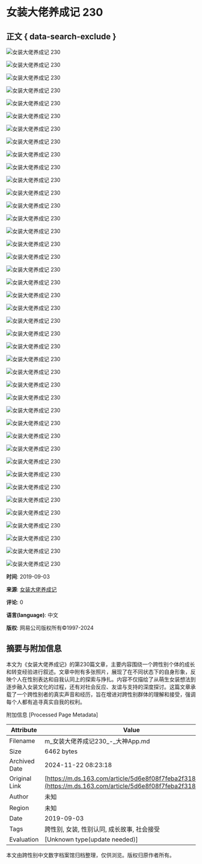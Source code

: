 # 女装大佬养成记 230

## 正文 { data-search-exclude }


![女装大佬养成记 230](https://img.166.net/reunionpub/fetch-upload/1567526580451-WEVYWDDSZTNKAUGPYSEA.jpg?imageView&tostatic=0&thumbnail=1500x0)

![女装大佬养成记 230](https://img.166.net/reunionpub/fetch-upload/1567526580452-RUMWNMWMGAQKKMHSLJRT.jpg?imageView&tostatic=0&thumbnail=1500x0)

![女装大佬养成记 230](https://img.166.net/reunionpub/fetch-upload/1567526580452-FSXCETIDMVPTRZGEGQCO.jpg?imageView&tostatic=0&thumbnail=1500x0)

![女装大佬养成记 230](https://img.166.net/reunionpub/fetch-upload/1567526580453-MRULOUONEYTDAKVAJKPG.jpg?imageView&tostatic=0&thumbnail=1500x0)

![女装大佬养成记 230](https://img.166.net/reunionpub/fetch-upload/1567526580453-BRBSXTOWRXNOKYTNRCQG.jpg?imageView&tostatic=0&thumbnail=1500x0)

![女装大佬养成记 230](https://img.166.net/reunionpub/fetch-upload/1567526580453-GRGHLANFRVBUJARNVMMS.jpg?imageView&tostatic=0&thumbnail=1500x0)

![女装大佬养成记 230](https://img.166.net/reunionpub/fetch-upload/1567526580453-XLQOCTBEWVIKZQPSKDAP.jpg?imageView&tostatic=0&thumbnail=1500x0)

![女装大佬养成记 230](https://img.166.net/reunionpub/fetch-upload/1567526580453-TRWKXTPVOVLJMDGKCQQR.jpg?imageView&tostatic=0&thumbnail=1500x0)

![女装大佬养成记 230](https://img.166.net/reunionpub/fetch-upload/1567526580453-LNIYHADZSYFVZJDTJKTF.jpg?imageView&tostatic=0&thumbnail=1500x0)

![女装大佬养成记 230](https://img.166.net/reunionpub/fetch-upload/1567526580453-WKWGGVWZHUFKQOFEMVYZ.jpg?imageView&tostatic=0&thumbnail=1500x0)

![女装大佬养成记 230](https://img.166.net/reunionpub/fetch-upload/1567526580453-VFHFBCJNWKLALJUPWWJB.jpg?imageView&tostatic=0&thumbnail=1500x0)

![女装大佬养成记 230](https://img.166.net/reunionpub/fetch-upload/1567526580454-WINMEHTLZYVIQVRRBAPQ.jpg?imageView&tostatic=0&thumbnail=1500x0)

![女装大佬养成记 230](https://img.166.net/reunionpub/fetch-upload/1567526580454-PBLULJLXXFFACNRCWLJO.jpg?imageView&tostatic=0&thumbnail=1500x0)

![女装大佬养成记 230](https://img.166.net/reunionpub/fetch-upload/1567526580454-CUYBZRXZRQOKJYPKNYYF.jpg?imageView&tostatic=0&thumbnail=1500x0)

![女装大佬养成记 230](https://img.166.net/reunionpub/fetch-upload/1567526580454-VVBOUGWMISQBQLBSXKNK.jpg?imageView&tostatic=0&thumbnail=1500x0)

![女装大佬养成记 230](https://img.166.net/reunionpub/fetch-upload/1567526580454-OZHMQVRQRGHGNQXYDMAY.jpg?imageView&tostatic=0&thumbnail=1500x0)

![女装大佬养成记 230](https://img.166.net/reunionpub/fetch-upload/1567526581364-LEQVTRGMYUSSYZXOLDFG.jpg?imageView&tostatic=0&thumbnail=1500x0)

![女装大佬养成记 230](https://img.166.net/reunionpub/fetch-upload/1567526581365-UFPQQASVUXHEQNPQYGQI.jpg?imageView&tostatic=0&thumbnail=1500x0)

![女装大佬养成记 230](https://img.166.net/reunionpub/fetch-upload/1567526581365-BVNKWPVSCGERZVBPCILQ.jpg?imageView&tostatic=0&thumbnail=1500x0)

![女装大佬养成记 230](https://img.166.net/reunionpub/fetch-upload/1567526581365-OBHITNZALUBGTEVDLSWO.jpg?imageView&tostatic=0&thumbnail=1500x0)

![女装大佬养成记 230](https://img.166.net/reunionpub/fetch-upload/1567526581365-YWQSYMYLTXJJUPIPRFGO.jpg?imageView&tostatic=0&thumbnail=1500x0)

![女装大佬养成记 230](https://img.166.net/reunionpub/fetch-upload/1567526581365-GEULRDIBWXEUBCPIRYXH.jpg?imageView&tostatic=0&thumbnail=1500x0)

![女装大佬养成记 230](https://img.166.net/reunionpub/fetch-upload/1567526581365-KHDVJVMFCRECPFEJVJSU.jpg?imageView&tostatic=0&thumbnail=1500x0)

![女装大佬养成记 230](https://img.166.net/reunionpub/fetch-upload/1567526581366-VVHKGINIFPUHNLJDJVBQ.jpg?imageView&tostatic=0&thumbnail=1500x0)

![女装大佬养成记 230](https://img.166.net/reunionpub/fetch-upload/1567526581366-FTOEDXWIFRLABXILEMZS.jpg?imageView&tostatic=0&thumbnail=1500x0)

![女装大佬养成记 230](https://img.166.net/reunionpub/fetch-upload/1567526581366-FYSIPCPLBZLVQLJWDRVC.jpg?imageView&tostatic=0&thumbnail=1500x0)

![女装大佬养成记 230](https://img.166.net/reunionpub/fetch-upload/1567526581366-ATZDWQCZCGCPUCUXCQYF.jpg?imageView&tostatic=0&thumbnail=1500x0)

![女装大佬养成记 230](https://img.166.net/reunionpub/fetch-upload/1567526581366-ZLNMMPMEIQLULHZNONCT.jpg?imageView&tostatic=0&thumbnail=1500x0)

![女装大佬养成记 230](https://img.166.net/reunionpub/fetch-upload/1567526581366-PIISYYOTFEIZPBRIWRMK.jpg?imageView&tostatic=0&thumbnail=1500x0)

![女装大佬养成记 230](https://img.166.net/reunionpub/fetch-upload/1567526581366-NVIOSPQMRTJWPSBPAHNN.jpg?imageView&tostatic=0&thumbnail=1500x0)

![女装大佬养成记 230](https://img.166.net/reunionpub/fetch-upload/1567526581367-MONIDQPXNDAQAOCERLGY.jpg?imageView&tostatic=0&thumbnail=1500x0)

![女装大佬养成记 230](https://img.166.net/reunionpub/fetch-upload/1567526581367-ZUIDIZVJXSYZBFWGGGVP.jpg?imageView&tostatic=0&thumbnail=1500x0)

![女装大佬养成记 230](https://img.166.net/reunionpub/fetch-upload/1567526582131-DRKNPXEFOYQZVOVWPSMG.jpg?imageView&tostatic=0&thumbnail=1500x0)

![女装大佬养成记 230](https://img.166.net/reunionpub/fetch-upload/1567526582132-ZQGXTIZFJZACCZAIFFON.jpg?imageView&tostatic=0&thumbnail=1500x0)

![女装大佬养成记 230](https://img.166.net/reunionpub/fetch-upload/1567526582132-TGWKHHIHVMDRYWZIXHGE.jpg?imageView&tostatic=0&thumbnail=1500x0)

![女装大佬养成记 230](https://img.166.net/reunionpub/fetch-upload/1567526582132-MIEDJJKYMEZXQXEDHZSQ.jpg?imageView&tostatic=0&thumbnail=1500x0)

![女装大佬养成记 230](https://img.166.net/reunionpub/fetch-upload/1567526582132-NKDCPMXDCCUHOESRKTWJ.jpg?imageView&tostatic=0&thumbnail=1500x0)

![女装大佬养成记 230](https://img.166.net/reunionpub/fetch-upload/1567526582132-FSPCYJADXHSJMOHZHPSK.jpg?imageView&tostatic=0&thumbnail=1500x0)

![女装大佬养成记 230](https://img.166.net/reunionpub/fetch-upload/1567526582132-WMMHSIQNPJRNVHZDRXOF.jpg?imageView&tostatic=0&thumbnail=1500x0)

![女装大佬养成记 230](https://img.166.net/reunionpub/fetch-upload/1567526582132-NBHBIPXJNDEEQOAISQLU.jpg?imageView&tostatic=0&thumbnail=1500x0)

![女装大佬养成记 230](https://img.166.net/reunionpub/fetch-upload/1567526582133-SIKFYLYTGKAIZCCZKNEG.jpg?imageView&tostatic=0&thumbnail=1500x0)

**时间**: 2019-09-03

**来源**: [女装大佬养成记](https://user/c121d21353fc4db09ee6368a80bac0ce/)

**评论**: 0

**语言(language)**: 中文

**版权**: 网易公司版权所有©1997-2024

## 摘要与附加信息

<!-- tcd_abstract -->
本文为《女装大佬养成记》的第230篇文章，主要内容围绕一个跨性别个体的成长和转变经验进行叙述。文章中附有多张照片，展现了在不同状态下的自身形象，反映个人在性别表达和自我认同上的探索与挣扎。内容不仅描绘了从萌生女装想法到逐步融入女装文化的过程，还有对社会反应、友谊与支持的深度探讨。这篇文章承载了一个跨性别者的真实声音和经历，旨在增进对跨性别群体的理解和接受，强调每个人都有追寻真实自我的权利。
<!-- tcd_abstract_end -->

附加信息 [Processed Page Metadata]

| Attribute       | Value                                  |
|-----------------|----------------------------------------|
| Filename        | m_女装大佬养成记230_-_大神App.md                             |
| Size            | 6462 bytes                           |
| Archived Date   | 2024-11-22 08:23:18                             |
| Original Link   | [https://m.ds.163.com/article/5d6e8f08f7feba2f3187e4ca/](https://m.ds.163.com/article/5d6e8f08f7feba2f3187e4ca/)                       |
| Author          | 未知                               |
| Region          | 未知                               |
| Date            | 2019-09-03                                 |
| Tags            | 跨性别, 女装, 性别认同, 成长故事, 社会接受                                 |
| Evaluation            | [Unknown type(update needed)]                                 |
<!-- tcd_table_end -->

本文由跨性别中文数字档案馆归档整理，仅供浏览。版权归原作者所有。
